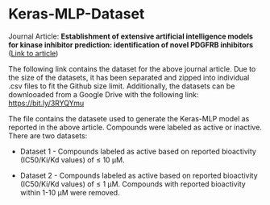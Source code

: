 # Keras-MLP-Dataset

Journal Article: **Establishment of extensive artificial intelligence models for kinase inhibitor prediction: identification of novel PDGFRB inhibitors** ([Link to article](https://doi.org/10.1016/j.compbiomed.2023.106722))

The following link contains the dataset for the above journal article. Due to the size of the datasets, it has been separated and zipped into individual .csv files to fit the Github size limit. Additionally, the datasets can be downlooaded from a Google Drive with the following link: https://bit.ly/3RYQYmu

The file contains the datasete used to generate the Keras-MLP model as reported in the above article. Compounds were labeled as active or inactive. There are two datasets:

- Dataset 1 - Compounds labeled as active based on reported bioactivity (IC50/Ki/Kd values) of ≤ 10 µM.

- Dataset 2 - Compounds labeled as active based on reported bioactivity (IC50/Ki/Kd values) of ≤ 1 µM. Compounds with reported bioactivity within 1-10 µM were removed. 
